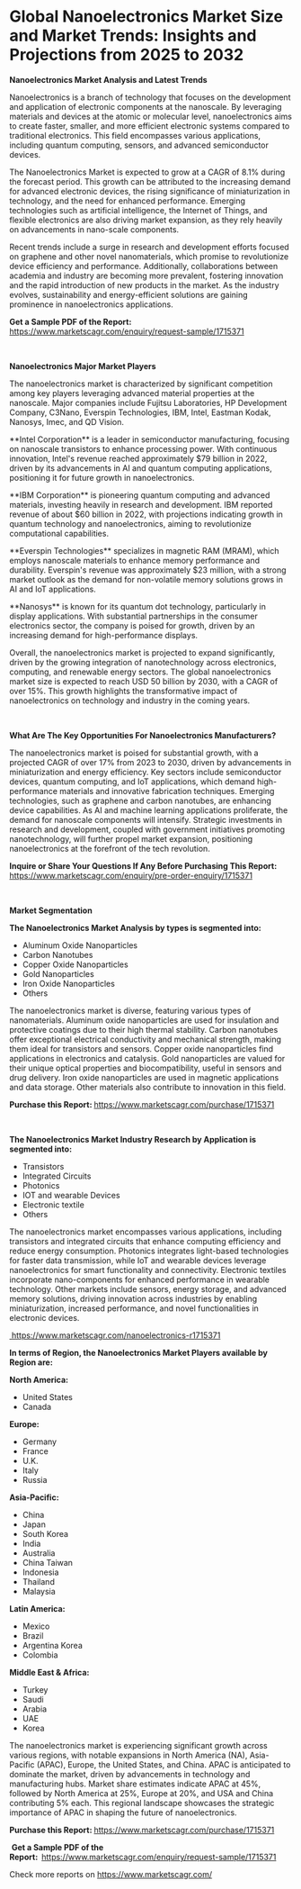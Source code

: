 <p><h1>Global Nanoelectronics Market Size and Market Trends: Insights and Projections from 2025 to 2032</h1></p><p><strong>Nanoelectronics Market Analysis and Latest Trends</strong></p>
<p><p>Nanoelectronics is a branch of technology that focuses on the development and application of electronic components at the nanoscale. By leveraging materials and devices at the atomic or molecular level, nanoelectronics aims to create faster, smaller, and more efficient electronic systems compared to traditional electronics. This field encompasses various applications, including quantum computing, sensors, and advanced semiconductor devices.</p><p>The Nanoelectronics Market is expected to grow at a CAGR of 8.1% during the forecast period. This growth can be attributed to the increasing demand for advanced electronic devices, the rising significance of miniaturization in technology, and the need for enhanced performance. Emerging technologies such as artificial intelligence, the Internet of Things, and flexible electronics are also driving market expansion, as they rely heavily on advancements in nano-scale components. </p><p>Recent trends include a surge in research and development efforts focused on graphene and other novel nanomaterials, which promise to revolutionize device efficiency and performance. Additionally, collaborations between academia and industry are becoming more prevalent, fostering innovation and the rapid introduction of new products in the market. As the industry evolves, sustainability and energy-efficient solutions are gaining prominence in nanoelectronics applications.</p></p>
<p><strong>Get a Sample PDF of the Report:&nbsp;</strong> <a href="https://www.marketscagr.com/enquiry/request-sample/1715371?utm_campaign=1886&utm_medium=2&utm_source=Github&utm_content=ia&utm_term=12012025&utm_id=nanoelectronics">https://www.marketscagr.com/enquiry/request-sample/1715371</a></p>
<p>&nbsp;</p>
<p><strong>Nanoelectronics Major Market Players</strong></p>
<p><p>The nanoelectronics market is characterized by significant competition among key players leveraging advanced material properties at the nanoscale. Major companies include Fujitsu Laboratories, HP Development Company, C3Nano, Everspin Technologies, IBM, Intel, Eastman Kodak, Nanosys, Imec, and QD Vision.</p><p>**Intel Corporation** is a leader in semiconductor manufacturing, focusing on nanoscale transistors to enhance processing power. With continuous innovation, Intel's revenue reached approximately $79 billion in 2022, driven by its advancements in AI and quantum computing applications, positioning it for future growth in nanoelectronics.</p><p>**IBM Corporation** is pioneering quantum computing and advanced materials, investing heavily in research and development. IBM reported revenue of about $60 billion in 2022, with projections indicating growth in quantum technology and nanoelectronics, aiming to revolutionize computational capabilities.</p><p>**Everspin Technologies** specializes in magnetic RAM (MRAM), which employs nanoscale materials to enhance memory performance and durability. Everspin's revenue was approximately $23 million, with a strong market outlook as the demand for non-volatile memory solutions grows in AI and IoT applications.</p><p>**Nanosys** is known for its quantum dot technology, particularly in display applications. With substantial partnerships in the consumer electronics sector, the company is poised for growth, driven by an increasing demand for high-performance displays.</p><p>Overall, the nanoelectronics market is projected to expand significantly, driven by the growing integration of nanotechnology across electronics, computing, and renewable energy sectors. The global nanoelectronics market size is expected to reach USD 50 billion by 2030, with a CAGR of over 15%. This growth highlights the transformative impact of nanoelectronics on technology and industry in the coming years.</p></p>
<p>&nbsp;</p>
<p><strong>What Are The Key Opportunities For Nanoelectronics Manufacturers?</strong></p>
<p><p>The nanoelectronics market is poised for substantial growth, with a projected CAGR of over 17% from 2023 to 2030, driven by advancements in miniaturization and energy efficiency. Key sectors include semiconductor devices, quantum computing, and IoT applications, which demand high-performance materials and innovative fabrication techniques. Emerging technologies, such as graphene and carbon nanotubes, are enhancing device capabilities. As AI and machine learning applications proliferate, the demand for nanoscale components will intensify. Strategic investments in research and development, coupled with government initiatives promoting nanotechnology, will further propel market expansion, positioning nanoelectronics at the forefront of the tech revolution.</p></p>
<p><strong>Inquire or Share Your Questions If Any Before Purchasing This Report:</strong> <a href="https://www.marketscagr.com/enquiry/pre-order-enquiry/1715371?utm_campaign=1886&utm_medium=2&utm_source=Github&utm_content=ia&utm_term=12012025&utm_id=nanoelectronics">https://www.marketscagr.com/enquiry/pre-order-enquiry/1715371</a></p>
<p>&nbsp;</p>
<p><strong>Market Segmentation</strong></p>
<p><strong>The Nanoelectronics Market Analysis by types is segmented into:</strong></p>
<p><ul><li>Aluminum Oxide Nanoparticles</li><li>Carbon Nanotubes</li><li>Copper Oxide Nanoparticles</li><li>Gold Nanoparticles</li><li>Iron Oxide Nanoparticles</li><li>Others</li></ul></p>
<p><p>The nanoelectronics market is diverse, featuring various types of nanomaterials. Aluminum oxide nanoparticles are used for insulation and protective coatings due to their high thermal stability. Carbon nanotubes offer exceptional electrical conductivity and mechanical strength, making them ideal for transistors and sensors. Copper oxide nanoparticles find applications in electronics and catalysis. Gold nanoparticles are valued for their unique optical properties and biocompatibility, useful in sensors and drug delivery. Iron oxide nanoparticles are used in magnetic applications and data storage. Other materials also contribute to innovation in this field.</p></p>
<p><strong>Purchase this Report:&nbsp;</strong><a href="https://www.marketscagr.com/purchase/1715371?utm_campaign=1886&utm_medium=2&utm_source=Github&utm_content=ia&utm_term=12012025&utm_id=nanoelectronics">https://www.marketscagr.com/purchase/1715371</a></p>
<p>&nbsp;</p>
<p><strong>The Nanoelectronics Market Industry Research by Application is segmented into:</strong></p>
<p><ul><li>Transistors</li><li>Integrated Circuits</li><li>Photonics</li><li>IOT and wearable Devices</li><li>Electronic textile</li><li>Others</li></ul></p>
<p><p>The nanoelectronics market encompasses various applications, including transistors and integrated circuits that enhance computing efficiency and reduce energy consumption. Photonics integrates light-based technologies for faster data transmission, while IoT and wearable devices leverage nanoelectronics for smart functionality and connectivity. Electronic textiles incorporate nano-components for enhanced performance in wearable technology. Other markets include sensors, energy storage, and advanced memory solutions, driving innovation across industries by enabling miniaturization, increased performance, and novel functionalities in electronic devices.</p></p>
<p><a href="https://www.marketscagr.com/nanoelectronics-r1715371?utm_campaign=1886&utm_medium=2&utm_source=Github&utm_content=ia&utm_term=12012025&utm_id=nanoelectronics">&nbsp;https://www.marketscagr.com/nanoelectronics-r1715371</a></p>
<p><strong>In terms of Region, the Nanoelectronics Market Players available by Region are:</strong></p>
<p>
    <p> <strong> North America: </strong>
        <ul>
            <li>United States</li>
            <li>Canada</li>
        </ul>
        </p> 
    <p> <strong> Europe: </strong>
        <ul>
            <li>Germany</li>
            <li>France</li>
            <li>U.K.</li>
            <li>Italy</li>
            <li>Russia</li>
        </ul>
        </p> 
    <p> <strong> Asia-Pacific: </strong>
        <ul>
            <li>China</li>
            <li>Japan</li>
            <li>South Korea</li>
            <li>India</li>
            <li>Australia</li>
            <li>China Taiwan</li>
            <li>Indonesia</li>
            <li>Thailand</li>
            <li>Malaysia</li>
        </ul>
        </p> 
    <p> <strong> Latin America: </strong>
        <ul>
            <li>Mexico</li>
            <li>Brazil</li>
            <li>Argentina Korea</li>
            <li>Colombia</li>
        </ul>
        </p> 
    <p> <strong> Middle East & Africa: </strong>
        <ul>
            <li>Turkey</li>
            <li>Saudi</li>
            <li>Arabia</li>
            <li>UAE</li>
            <li>Korea</li>
        </ul>
    </p>
    </p>
<p><p>The nanoelectronics market is experiencing significant growth across various regions, with notable expansions in North America (NA), Asia-Pacific (APAC), Europe, the United States, and China. APAC is anticipated to dominate the market, driven by advancements in technology and manufacturing hubs. Market share estimates indicate APAC at 45%, followed by North America at 25%, Europe at 20%, and USA and China contributing 5% each. This regional landscape showcases the strategic importance of APAC in shaping the future of nanoelectronics.</p></p>
<p><strong>Purchase this Report: </strong><a href="https://www.marketscagr.com/purchase/1715371?utm_campaign=1886&utm_medium=2&utm_source=Github&utm_content=ia&utm_term=12012025&utm_id=nanoelectronics">https://www.marketscagr.com/purchase/1715371</a></p>
<p>&nbsp;<strong>Get a Sample PDF of the Report:&nbsp;&nbsp;</strong><a href="https://www.marketscagr.com/enquiry/request-sample/1715371?utm_campaign=1886&utm_medium=2&utm_source=Github&utm_content=ia&utm_term=12012025&utm_id=nanoelectronics">https://www.marketscagr.com/enquiry/request-sample/1715371</a></p>
<p><strong></strong></p>
<p>Check more reports on <a href="https://www.marketscagr.com/?utm_campaign=1886&utm_medium=2&utm_source=Github&utm_content=ia&utm_term=12012025&utm_id=nanoelectronics">https://www.marketscagr.com/</a></p>